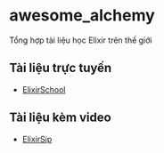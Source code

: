 # awesome_alchemy
Tổng hợp tài liệu học Elixir trên thế giới

##  Tài liệu trực tuyến
* [ElixirSchool](http://elixirschool.com/)

## Tài liệu kèm video
* [ElixirSip](http://elixirsips.com/)

